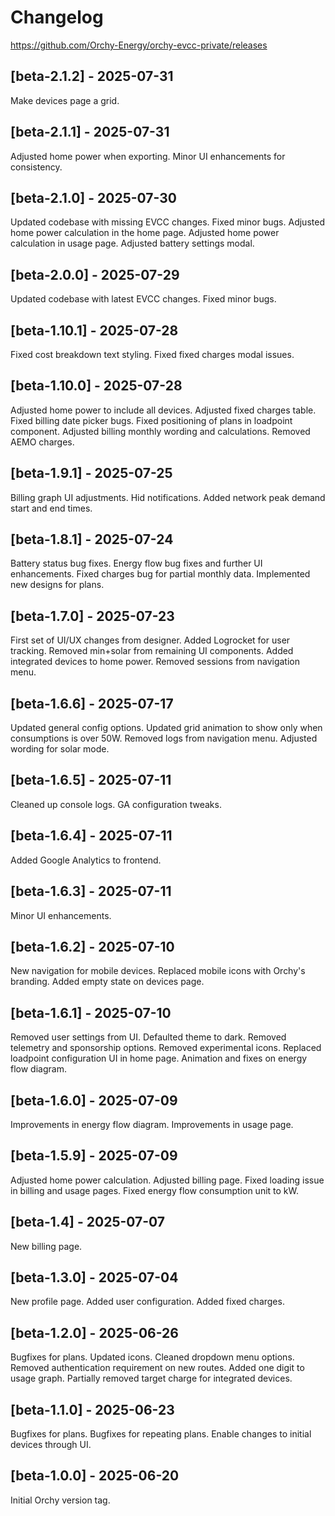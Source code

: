 # Changelog

https://github.com/Orchy-Energy/orchy-evcc-private/releases

## [beta-2.1.2] - 2025-07-31
Make devices page a grid. 

## [beta-2.1.1] - 2025-07-31
Adjusted home power when exporting. 
Minor UI enhancements for consistency. 

## [beta-2.1.0] - 2025-07-30
Updated codebase with missing EVCC changes. 
Fixed minor bugs. 
Adjusted home power calculation in the home page. 
Adjusted home power calculation in usage page. 
Adjusted battery settings modal. 

## [beta-2.0.0] - 2025-07-29
Updated codebase with latest EVCC changes. 
Fixed minor bugs. 

## [beta-1.10.1] - 2025-07-28
Fixed cost breakdown text styling. 
Fixed fixed charges modal issues. 

## [beta-1.10.0] - 2025-07-28
Adjusted home power to include all devices. 
Adjusted fixed charges table. 
Fixed billing date picker bugs. 
Fixed positioning of plans in loadpoint component. 
Adjusted billing monthly wording and calculations. 
Removed AEMO charges. 

## [beta-1.9.1] - 2025-07-25
Billing graph UI adjustments. 
Hid notifications. 
Added network peak demand start and end times. 

## [beta-1.8.1] - 2025-07-24
Battery status bug fixes. 
Energy flow bug fixes and further UI enhancements. 
Fixed charges bug for partial monthly data. 
Implemented new designs for plans. 

## [beta-1.7.0] - 2025-07-23
First set of UI/UX changes from designer. 
Added Logrocket for user tracking. 
Removed min+solar from remaining UI components. 
Added integrated devices to home power. 
Removed sessions from navigation menu. 

## [beta-1.6.6] - 2025-07-17
Updated general config options. 
Updated grid animation to show only when consumptions is over 50W. 
Removed logs from navigation menu. 
Adjusted wording for solar mode. 

## [beta-1.6.5] - 2025-07-11
Cleaned up console logs. 
GA configuration tweaks. 

## [beta-1.6.4] - 2025-07-11
Added Google Analytics to frontend.

## [beta-1.6.3] - 2025-07-11
Minor UI enhancements.

## [beta-1.6.2] - 2025-07-10
New navigation for mobile devices. 
Replaced mobile icons with Orchy's branding. 
Added empty state on devices page. 

## [beta-1.6.1] - 2025-07-10
Removed user settings from UI. 
Defaulted theme to dark. 
Removed telemetry and sponsorship options. 
Removed experimental icons. 
Replaced loadpoint configuration UI in home page. 
Animation and fixes on energy flow diagram. 

## [beta-1.6.0] - 2025-07-09
Improvements in energy flow diagram. 
Improvements in usage page. 

## [beta-1.5.9] - 2025-07-09
Adjusted home power calculation. 
Adjusted billing page. 
Fixed loading issue in billing and usage pages. 
Fixed energy flow consumption unit to kW. 

## [beta-1.4] - 2025-07-07
New billing page.

## [beta-1.3.0] - 2025-07-04
New profile page. 
Added user configuration. 
Added fixed charges. 

## [beta-1.2.0] - 2025-06-26
Bugfixes for plans. 
Updated icons. 
Cleaned dropdown menu options. 
Removed authentication requirement on new routes. 
Added one digit to usage graph. 
Partially removed target charge for integrated devices. 

## [beta-1.1.0] - 2025-06-23
Bugfixes for plans. 
Bugfixes for repeating plans. 
Enable changes to initial devices through UI. 

## [beta-1.0.0] - 2025-06-20
Initial Orchy version tag. 
